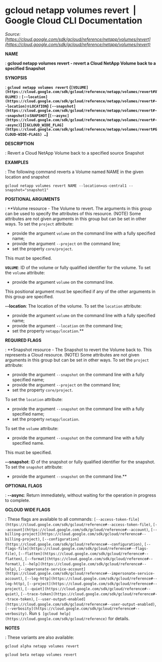 # gcloud netapp volumes revert  |  Google Cloud CLI Documentation

*Source: [https://cloud.google.com/sdk/gcloud/reference/netapp/volumes/revert](https://cloud.google.com/sdk/gcloud/reference/netapp/volumes/revert)*

**NAME**

: **gcloud netapp volumes revert - revert a Cloud NetApp Volume back to a specified Snapshot**

**SYNOPSIS**

: **`gcloud netapp volumes revert` (`[VOLUME](https://cloud.google.com/sdk/gcloud/reference/netapp/volumes/revert#VOLUME)` : `[--location](https://cloud.google.com/sdk/gcloud/reference/netapp/volumes/revert#--location)`=`LOCATION`) `[--snapshot](https://cloud.google.com/sdk/gcloud/reference/netapp/volumes/revert#--snapshot)`=`SNAPSHOT` [`[--async](https://cloud.google.com/sdk/gcloud/reference/netapp/volumes/revert#--async)`] [`[GCLOUD_WIDE_FLAG](https://cloud.google.com/sdk/gcloud/reference/netapp/volumes/revert#GCLOUD-WIDE-FLAGS) …`]**

**DESCRIPTION**

: Revert a Cloud NetApp Volume back to a specified source Snapshot

**EXAMPLES**

: The following command reverts a Volume named NAME in the given location and
snapshot

```
gcloud netapp volumes revert NAME --location=us-central1 --snapshot="snapshot1"
```

**POSITIONAL ARGUMENTS**

: **Volume resource - The Volume to revert. The arguments in this group can be used
to specify the attributes of this resource. (NOTE) Some attributes are not given
arguments in this group but can be set in other ways.
To set the `project` attribute:

- provide the argument `volume` on the command line with a fully
specified name;
- provide the argument `--project` on the command line;
- set the property `core/project`.

This must be specified.

**`VOLUME`**:
ID of the volume or fully qualified identifier for the volume.
To set the `volume` attribute:

- provide the argument `volume` on the command line.

This positional argument must be specified if any of the other arguments in this
group are specified.

**--location**:
The location of the volume.
To set the `location` attribute:

- provide the argument `volume` on the command line with a fully
specified name;
- provide the argument `--location` on the command line;
- set the property `netapp/location`.**

**REQUIRED FLAGS**

: **Snapshot resource - The Snapshot to revert the Volume back to. This represents a
Cloud resource. (NOTE) Some attributes are not given arguments in this group but
can be set in other ways.
To set the `project` attribute:

- provide the argument `--snapshot` on the command line with a fully
specified name;
- provide the argument `--project` on the command line;
- set the property `core/project`.

To set the `location` attribute:

- provide the argument `--snapshot` on the command line with a fully
specified name;
- set the property `netapp/location`.

To set the `volume` attribute:

- provide the argument `--snapshot` on the command line with a fully
specified name.

This must be specified.

**--snapshot**:
ID of the snapshot or fully qualified identifier for the snapshot.
To set the `snapshot` attribute:

- provide the argument `--snapshot` on the command line.**

**OPTIONAL FLAGS**

: **--async**:
Return immediately, without waiting for the operation in progress to complete.

**GCLOUD WIDE FLAGS**

: These flags are available to all commands: `[--access-token-file](https://cloud.google.com/sdk/gcloud/reference#--access-token-file)`,
`[--account](https://cloud.google.com/sdk/gcloud/reference#--account)`, `[--billing-project](https://cloud.google.com/sdk/gcloud/reference#--billing-project)`,
`[--configuration](https://cloud.google.com/sdk/gcloud/reference#--configuration)`,
`[--flags-file](https://cloud.google.com/sdk/gcloud/reference#--flags-file)`,
`[--flatten](https://cloud.google.com/sdk/gcloud/reference#--flatten)`, `[--format](https://cloud.google.com/sdk/gcloud/reference#--format)`, `[--help](https://cloud.google.com/sdk/gcloud/reference#--help)`, `[--impersonate-service-account](https://cloud.google.com/sdk/gcloud/reference#--impersonate-service-account)`,
`[--log-http](https://cloud.google.com/sdk/gcloud/reference#--log-http)`,
`[--project](https://cloud.google.com/sdk/gcloud/reference#--project)`, `[--quiet](https://cloud.google.com/sdk/gcloud/reference#--quiet)`, `[--trace-token](https://cloud.google.com/sdk/gcloud/reference#--trace-token)`, `[--user-output-enabled](https://cloud.google.com/sdk/gcloud/reference#--user-output-enabled)`,
`[--verbosity](https://cloud.google.com/sdk/gcloud/reference#--verbosity)`.
Run `$ [gcloud help](https://cloud.google.com/sdk/gcloud/reference)` for details.

**NOTES**

: These variants are also available:

```
gcloud alpha netapp volumes revert
```

```
gcloud beta netapp volumes revert
```